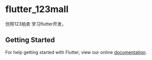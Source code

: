 # flutter_123mall

仿照123拍卖 学习flutter开发，

## Getting Started

For help getting started with Flutter, view our online
[documentation](https://flutter.io/).
